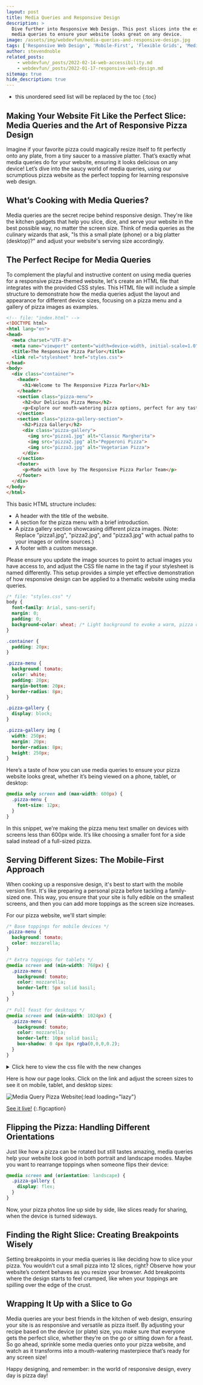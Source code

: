```yaml
---
layout: post
title: Media Queries and Responsive Design
description: >
  Dive further into Responsive Web Design. This post slices into the essentials of using
  media queries to ensure your website looks great on any device.
image: /assets/img/webdevfun/media-queries-and-responsive-design.jpg
tags: ['Responsive Web Design', 'Mobile-First', 'Flexible Grids', 'Media Queries', 'Screen Size Optimization']
author: stevendnoble
related_posts:
    - webdevfun/_posts/2022-02-14-web-accessibility.md
    - webdevfun/_posts/2022-01-17-responsive-web-design.md
sitemap: true
hide_description: true
---
```


* this unordered seed list will be replaced by the toc
{:toc}

## Making Your Website Fit Like the Perfect Slice: Media Queries and the Art of Responsive Pizza Design

Imagine if your favorite pizza could magically resize itself to fit perfectly onto any plate, from a tiny saucer to a massive platter. That’s exactly what media queries do for your website, ensuring it looks delicious on any device! Let’s dive into the saucy world of media queries, using our scrumptious pizza website as the perfect topping for learning responsive web design.

## What’s Cooking with Media Queries?

Media queries are the secret recipe behind responsive design. They're like the kitchen gadgets that help you slice, dice, and serve your website in the best possible way, no matter the screen size. Think of media queries as the culinary wizards that ask, "Is this a small plate (phone) or a big platter (desktop)?" and adjust your website's serving size accordingly.

## The Perfect Recipe for Media Queries

To complement the playful and instructive content on using media queries for a responsive pizza-themed website, let's create an HTML file that integrates with the provided CSS styles. This HTML file will include a simple structure to demonstrate how the media queries adjust the layout and appearance for different device sizes, focusing on a pizza menu and a gallery of pizza images as examples.

~~~html
<!-- file: "index.html" -->
<!DOCTYPE html>
<html lang="en">
<head>
  <meta charset="UTF-8">
  <meta name="viewport" content="width=device-width, initial-scale=1.0">
  <title>The Responsive Pizza Parlor</title>
  <link rel="stylesheet" href="styles.css">
</head>
<body>
  <div class="container">
    <header>
      <h1>Welcome to The Responsive Pizza Parlor</h1>
    </header>
    <section class="pizza-menu">
      <h2>Our Delicious Pizza Menu</h2>
      <p>Explore our mouth-watering pizza options, perfect for any taste and size. From the classic Margherita to our adventurous Hawaiian surprise, there's a slice for everyone!</p>
    </section>
    <section class="pizza-gallery-section">
      <h2>Pizza Gallery</h2>
      <div class="pizza-gallery">
        <img src="pizza1.jpg" alt="Classic Margherita">
        <img src="pizza2.jpg" alt="Pepperoni Pizza">
        <img src="pizza3.jpg" alt="Vegetarian Pizza">
      </div>
    </section>
    <footer>
      <p>Made with love by The Responsive Pizza Parlor Team</p>
    </footer>
  </div>
</body>
</html>
~~~

This basic HTML structure includes:

* A header with the title of the website.
* A section for the pizza menu with a brief introduction.
* A pizza gallery section showcasing different pizza images. (Note: Replace "pizza1.jpg", "pizza2.jpg", and "pizza3.jpg" with actual paths to your images or online sources.)
* A footer with a custom message.

Please ensure you update the image sources to point to actual images you have access to, and adjust the CSS file name in the <link> tag if your stylesheet is named differently. This setup provides a simple yet effective demonstration of how responsive design can be applied to a thematic website using media queries.

~~~css
/* file: "styles.css" */
body {
  font-family: Arial, sans-serif;
  margin: 0;
  padding: 0;
  background-color: wheat; /* Light background to evoke a warm, pizza dough color */
}

.container {
  padding: 20px;
}

.pizza-menu {
  background: tomato;
  color: white;
  padding: 20px;
  margin-bottom: 20px;
  border-radius: 8px;
}

.pizza-gallery {
  display: block;
}

.pizza-gallery img {
  width: 250px;
  margin: 20px;
  border-radius: 8px;
  height: 250px;
}
~~~

Here’s a taste of how you can use media queries to ensure your pizza website looks great, whether it’s being viewed on a phone, tablet, or desktop:

~~~css
@media only screen and (max-width: 600px) {
  .pizza-menu {
    font-size: 12px;
  }
}
~~~

In this snippet, we're making the pizza menu text smaller on devices with screens less than 600px wide. It’s like choosing a smaller font for a side salad instead of a full-sized pizza.

## Serving Different Sizes: The Mobile-First Approach

When cooking up a responsive design, it's best to start with the mobile version first. It's like preparing a personal pizza before tackling a family-sized one. This way, you ensure that your site is fully edible on the smallest screens, and then you can add more toppings as the screen size increases.

For our pizza website, we'll start simple:

~~~css
/* Base toppings for mobile devices */
.pizza-menu {
  background: tomato;
  color: mozzarella;
}

/* Extra toppings for tablets */
@media screen and (min-width: 768px) {
  .pizza-menu {
    background: tomato;
    color: mozzarella;
    border-left: 5px solid basil;
  }
}

/* Full feast for desktops */
@media screen and (min-width: 1024px) {
  .pizza-menu {
    background: tomato;
    color: mozzarella;
    border-left: 10px solid basil;
    box-shadow: 0 4px 8px rgba(0,0,0,0.2);
  }
}
~~~

<details>
<summary>Click here to view the css file with the new changes</summary>
<div markdown="1">

~~~css
/* file: "styles.css" */
body {
  font-family: Arial, sans-serif;
  margin: 0;
  padding: 0;
  background-color: #fffbea; /* Light background to evoke a warm, pizza dough color */
}

.container {
  padding: 20px;
}

.pizza-menu {
  background: tomato;
  color: wheat;
  padding: 20px;
  margin-bottom: 20px;
  border-radius: 8px;
}

.pizza-gallery {
  display: block;
}

.pizza-gallery img {
  width: 250px;
  margin: 20px;
  border-radius: 8px;
  height: 250px;
}

@media only screen and (max-width: 600px) {
  .pizza-menu {
    font-size: 12px;
  }
}

@media screen and (min-width: 768px) {
  .pizza-menu {
    border-left: 5px solid olive;
  }
}

@media screen and (min-width: 1024px) {
  .pizza-menu {
    border-left: 10px solid olive;
    box-shadow: 0 4px 8px rgba(0,0,0,0.2);
  }
}
~~~
</div>
</details>

Here is how our page looks. Click on the link and adjust the screen sizes to see it on mobile, tablet, and desktop sizes:

![Media Query Pizza Website](/assets/img/webdevfun/pizza/media-query.png){:lead loading="lazy"}

[See it live!](/webdevfun/pizza/media-queries/)
{:.figcaption}

## Flipping the Pizza: Handling Different Orientations

Just like how a pizza can be rotated but still tastes amazing, media queries help your website look good in both portrait and landscape modes. Maybe you want to rearrange toppings when someone flips their device:

~~~css
@media screen and (orientation: landscape) {
  .pizza-gallery {
    display: flex;
  }
}
~~~

Now, your pizza photos line up side by side, like slices ready for sharing, when the device is turned sideways.

## Finding the Right Slice: Creating Breakpoints Wisely

Setting breakpoints in your media queries is like deciding how to slice your pizza. You wouldn’t cut a small pizza into 12 slices, right? Observe how your website’s content behaves as you resize your browser. Add breakpoints where the design starts to feel cramped, like when your toppings are spilling over the edge of the crust.

## Wrapping It Up with a Slice to Go

Media queries are your best friends in the kitchen of web design, ensuring your site is as responsive and versatile as pizza itself. By adjusting your recipe based on the device (or plate) size, you make sure that everyone gets the perfect slice, whether they’re on the go or sitting down for a feast. So go ahead, sprinkle some media queries onto your pizza website, and watch as it transforms into a mouth-watering masterpiece that’s ready for any screen size!

Happy designing, and remember: in the world of responsive design, every day is pizza day!